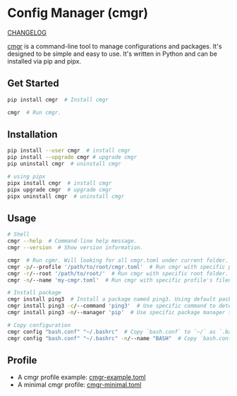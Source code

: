 # Config Manager (cmgr)
[CHANGELOG](CHANGELOG.md)

[cmgr](https://github.com/kyan001/PyConfigManager) is a command-line tool to manage configurations and packages. It's designed to be simple and easy to use. It's written in Python and can be installed via pip and pipx.

## Get Started

```sh
pip install cmgr  # Install cmgr

cmgr  # Run cmgr.
```

## Installation

```sh
pip install --user cmgr  # install cmgr
pip install --upgrade cmgr # upgrade cmgr
pip uninstall cmgr  # uninstall cmgr

# using pipx
pipx install cmgr  # install cmgr
pipx upgrade cmgr  # upgrade cmgr
pipx uninstall cmgr  # uninstall cmgr
```

## Usage

```sh
# Shell
cmgr --help  # Command-line help message.
cmgr --version  # Show version information.

cmgr  # Run cgmr. Will looking for all cmgr.toml under current folder.
cmgr -p/--profile '/path/to/root/cmgr.toml'  # Run cmgr with specific profile.
cmgr -r/--root '/path/to/root/'  # Run cmgr with specific root folder.
cmgr -n/--name 'my-cmgr.toml'  # Run cmgr with specific profile's filename.

# Install package
cmgr install ping3  # Install a package named ping3. Using default package manager.
cmgr install ping3 -c/--command 'ping3'  # Use specific command to detect if the package is installed before install.
cmgr install ping3 -m/--manager 'pip'  # Use specific package manager to install the package.

# Copy configuration
cmgr config "bash.conf" "~/.bashrc"  # Copy `bash.conf` to `~/` as `.bashrc`.
cmgr config "bash.conf" "~/.bashrc" -n/--name "BASH"  # Copy `bash.conf` to `~/` as `.bashrc` with specific name in output.
```

## Profile
* A cmgr profile example: [cmgr-example.toml](cmgr-example.toml)
* A minimal cmgr profile: [cmgr-minimal.toml](cmgr-minimal.toml)
